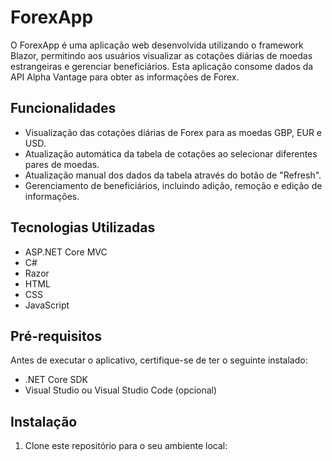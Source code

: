 # ForexApp

O ForexApp é uma aplicação web desenvolvida utilizando o framework Blazor, permitindo aos usuários visualizar as cotações diárias de moedas estrangeiras e gerenciar beneficiários. Esta aplicação consome dados da API Alpha Vantage para obter as informações de Forex.

## Funcionalidades

- Visualização das cotações diárias de Forex para as moedas GBP, EUR e USD.
- Atualização automática da tabela de cotações ao selecionar diferentes pares de moedas.
- Atualização manual dos dados da tabela através do botão de "Refresh".
- Gerenciamento de beneficiários, incluindo adição, remoção e edição de informações.

## Tecnologias Utilizadas

- ASP.NET Core MVC
- C#
- Razor
- HTML
- CSS
- JavaScript

## Pré-requisitos

Antes de executar o aplicativo, certifique-se de ter o seguinte instalado:

- .NET Core SDK
- Visual Studio ou Visual Studio Code (opcional)

## Instalação

1. Clone este repositório para o seu ambiente local:

